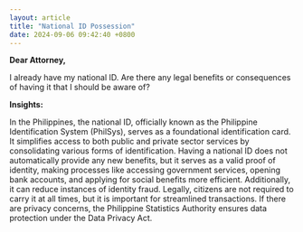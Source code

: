 ```yaml
---
layout: article
title: "National ID Possession"
date: 2024-09-06 09:42:40 +0800
---
```


<p><strong>Dear Attorney,</strong></p><p>I already have my national ID. Are there any legal benefits or consequences of having it that I should be aware of?</p><p><strong>Insights:</strong></p><p>In the Philippines, the national ID, officially known as the Philippine Identification System (PhilSys), serves as a foundational identification card. It simplifies access to both public and private sector services by consolidating various forms of identification. Having a national ID does not automatically provide any new benefits, but it serves as a valid proof of identity, making processes like accessing government services, opening bank accounts, and applying for social benefits more efficient. Additionally, it can reduce instances of identity fraud. Legally, citizens are not required to carry it at all times, but it is important for streamlined transactions. If there are privacy concerns, the Philippine Statistics Authority ensures data protection under the Data Privacy Act.</p>